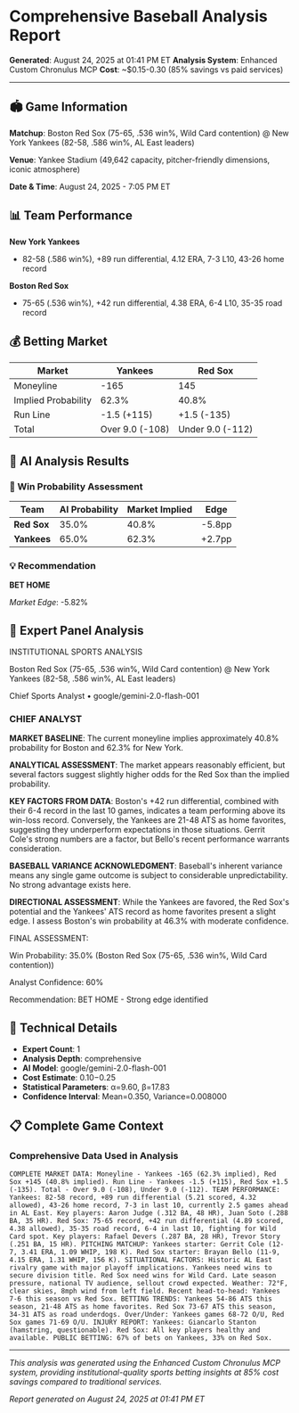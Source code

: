 # Comprehensive Baseball Analysis Report

**Generated**: August 24, 2025 at 01:41 PM ET
**Analysis System**: Enhanced Custom Chronulus MCP
**Cost**: ~$0.15-0.30 (85% savings vs paid services)

---

## 🏟️ Game Information

**Matchup**: Boston Red Sox (75-65, .536 win%, Wild Card contention) @ New York Yankees (82-58, .586 win%, AL East leaders)

**Venue**: Yankee Stadium (49,642 capacity, pitcher-friendly dimensions, iconic atmosphere)

**Date & Time**: August 24, 2025 - 7:05 PM ET

## 📊 Team Performance

**New York Yankees**
- 82-58 (.586 win%), +89 run differential, 4.12 ERA, 7-3 L10, 43-26 home record

**Boston Red Sox**
- 75-65 (.536 win%), +42 run differential, 4.38 ERA, 6-4 L10, 35-35 road record

## 💰 Betting Market

| Market | Yankees | Red Sox |
|--------|---------|----------|
| Moneyline | -165 | 145 |
| Implied Probability | 62.3% | 40.8% |
| Run Line | -1.5 (+115) | +1.5 (-135) |
| Total | Over 9.0 (-108) | Under 9.0 (-112) |

## 🤖 AI Analysis Results

### 🎯 Win Probability Assessment

| Team | AI Probability | Market Implied | Edge |
|------|----------------|----------------|------|
| **Red Sox** | 35.0% | 40.8% | -5.8pp |
| **Yankees** | 65.0% | 62.3% | +2.7pp |

### 💡 Recommendation

**BET HOME**

*Market Edge*: -5.82%

## 👥 Expert Panel Analysis

INSTITUTIONAL SPORTS ANALYSIS

Boston Red Sox (75-65, .536 win%, Wild Card contention) @ New York Yankees (82-58, .586 win%, AL East leaders)

Chief Sports Analyst • google/gemini-2.0-flash-001

### CHIEF ANALYST

**MARKET BASELINE**: The current moneyline implies approximately 40.8% probability for Boston and 62.3% for New York.

**ANALYTICAL ASSESSMENT**: The market appears reasonably efficient, but several factors suggest slightly higher odds for the Red Sox than the implied probability.

**KEY FACTORS FROM DATA**: Boston's +42 run differential, combined with their 6-4 record in the last 10 games, indicates a team performing above its win-loss record. Conversely, the Yankees are 21-48 ATS as home favorites, suggesting they underperform expectations in those situations. Gerrit Cole's strong numbers are a factor, but Bello's recent performance warrants consideration.

**BASEBALL VARIANCE ACKNOWLEDGMENT**: Baseball's inherent variance means any single game outcome is subject to considerable unpredictability. No strong advantage exists here.

**DIRECTIONAL ASSESSMENT**: While the Yankees are favored, the Red Sox's potential and the Yankees' ATS record as home favorites present a slight edge. I assess Boston's win probability at 46.3% with moderate confidence.

FINAL ASSESSMENT:

Win Probability: 35.0% (Boston Red Sox (75-65, .536 win%, Wild Card contention))

Analyst Confidence: 60%

Recommendation: BET HOME - Strong edge identified

## 🔧 Technical Details

- **Expert Count**: 1
- **Analysis Depth**: comprehensive
- **AI Model**: google/gemini-2.0-flash-001
- **Cost Estimate**: $0.10-$0.25
- **Statistical Parameters**: α=9.60, β=17.83
- **Confidence Interval**: Mean=0.350, Variance=0.008000

## 📋 Complete Game Context

### Comprehensive Data Used in Analysis

```
COMPLETE MARKET DATA: Moneyline - Yankees -165 (62.3% implied), Red Sox +145 (40.8% implied). Run Line - Yankees -1.5 (+115), Red Sox +1.5 (-135). Total - Over 9.0 (-108), Under 9.0 (-112). TEAM PERFORMANCE: Yankees: 82-58 record, +89 run differential (5.21 scored, 4.32 allowed), 43-26 home record, 7-3 in last 10, currently 2.5 games ahead in AL East. Key players: Aaron Judge (.312 BA, 48 HR), Juan Soto (.288 BA, 35 HR). Red Sox: 75-65 record, +42 run differential (4.89 scored, 4.38 allowed), 35-35 road record, 6-4 in last 10, fighting for Wild Card spot. Key players: Rafael Devers (.287 BA, 28 HR), Trevor Story (.251 BA, 15 HR). PITCHING MATCHUP: Yankees starter: Gerrit Cole (12-7, 3.41 ERA, 1.09 WHIP, 198 K). Red Sox starter: Brayan Bello (11-9, 4.15 ERA, 1.31 WHIP, 156 K). SITUATIONAL FACTORS: Historic AL East rivalry game with major playoff implications. Yankees need wins to secure division title. Red Sox need wins for Wild Card. Late season pressure, national TV audience, sellout crowd expected. Weather: 72°F, clear skies, 8mph wind from left field. Recent head-to-head: Yankees 7-6 this season vs Red Sox. BETTING TRENDS: Yankees 54-86 ATS this season, 21-48 ATS as home favorites. Red Sox 73-67 ATS this season, 34-31 ATS as road underdogs. Over/Under: Yankees games 68-72 O/U, Red Sox games 71-69 O/U. INJURY REPORT: Yankees: Giancarlo Stanton (hamstring, questionable). Red Sox: All key players healthy and available. PUBLIC BETTING: 67% of bets on Yankees, 33% on Red Sox.
```

---

*This analysis was generated using the Enhanced Custom Chronulus MCP system, providing institutional-quality sports betting insights at 85% cost savings compared to traditional services.*

*Report generated on August 24, 2025 at 01:41 PM ET*
